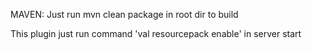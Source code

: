 MAVEN: Just run mvn clean package in root dir to build

This plugin just run command 'val resourcepack enable' in server start

